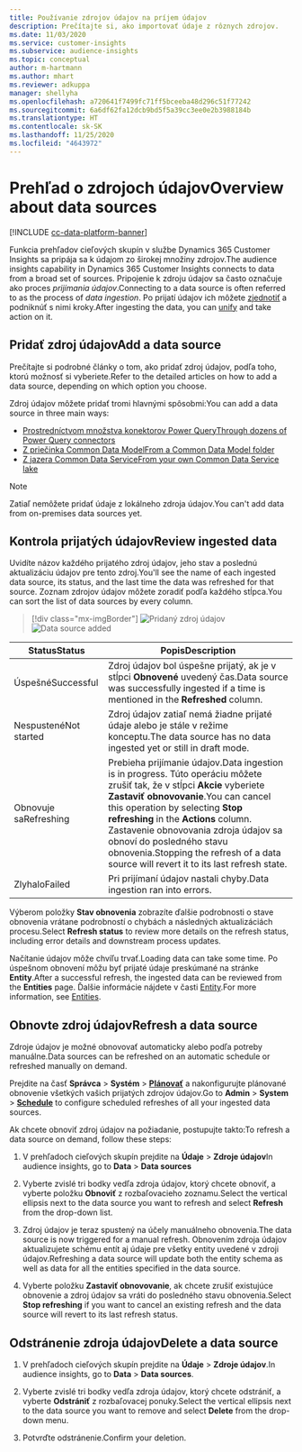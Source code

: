 ```yaml
---
title: Používanie zdrojov údajov na príjem údajov
description: Prečítajte si, ako importovať údaje z rôznych zdrojov.
ms.date: 11/03/2020
ms.service: customer-insights
ms.subservice: audience-insights
ms.topic: conceptual
author: m-hartmann
ms.author: mhart
ms.reviewer: adkuppa
manager: shellyha
ms.openlocfilehash: a720641f7499fc71ff5bceeba48d296c51f77242
ms.sourcegitcommit: 6a6df62fa12dcb9bd5f5a39cc3ee0e2b3988184b
ms.translationtype: HT
ms.contentlocale: sk-SK
ms.lasthandoff: 11/25/2020
ms.locfileid: "4643972"
---
```

# <a name="overview-about-data-sources"></a><span data-ttu-id="5b1ea-103">Prehľad o zdrojoch údajov</span><span class="sxs-lookup"><span data-stu-id="5b1ea-103">Overview about data sources</span></span>

[!INCLUDE [cc-data-platform-banner](../includes/cc-data-platform-banner.md)]

<span data-ttu-id="5b1ea-104">Funkcia prehľadov cieľových skupín v službe Dynamics 365 Customer Insights sa pripája sa k údajom zo širokej množiny zdrojov.</span><span class="sxs-lookup"><span data-stu-id="5b1ea-104">The audience insights capability in Dynamics 365 Customer Insights connects to data from a broad set of sources.</span></span> <span data-ttu-id="5b1ea-105">Pripojenie k zdroju údajov sa často označuje ako proces *prijímania údajov*.</span><span class="sxs-lookup"><span data-stu-id="5b1ea-105">Connecting to a data source is often referred to as the process of *data ingestion*.</span></span> <span data-ttu-id="5b1ea-106">Po prijatí údajov ich môžete [zjednotiť](data-unification.md) a podniknúť s nimi kroky.</span><span class="sxs-lookup"><span data-stu-id="5b1ea-106">After ingesting the data, you can [unify](data-unification.md) and take action on it.</span></span>

## <a name="add-a-data-source"></a><span data-ttu-id="5b1ea-107">Pridať zdroj údajov</span><span class="sxs-lookup"><span data-stu-id="5b1ea-107">Add a data source</span></span>

<span data-ttu-id="5b1ea-108">Prečítajte si podrobné články o tom, ako pridať zdroj údajov, podľa toho, ktorú možnosť si vyberiete.</span><span class="sxs-lookup"><span data-stu-id="5b1ea-108">Refer to the detailed articles on how to add a data source, depending on which option you choose.</span></span>

<span data-ttu-id="5b1ea-109">Zdroj údajov môžete pridať tromi hlavnými spôsobmi:</span><span class="sxs-lookup"><span data-stu-id="5b1ea-109">You can add a data source in three main ways:</span></span>

- [<span data-ttu-id="5b1ea-110">Prostredníctvom množstva konektorov Power Query</span><span class="sxs-lookup"><span data-stu-id="5b1ea-110">Through dozens of Power Query connectors</span></span>](connect-power-query.md)
- [<span data-ttu-id="5b1ea-111">Z priečinka Common Data Model</span><span class="sxs-lookup"><span data-stu-id="5b1ea-111">From a Common Data Model folder</span></span>](connect-common-data-model.md)
- [<span data-ttu-id="5b1ea-112">Z jazera Common Data Service</span><span class="sxs-lookup"><span data-stu-id="5b1ea-112">From your own Common Data Service lake</span></span>](connect-common-data-service-lake.md)

> [!NOTE]
> <span data-ttu-id="5b1ea-113">Zatiaľ nemôžete pridať údaje z lokálneho zdroja údajov.</span><span class="sxs-lookup"><span data-stu-id="5b1ea-113">You can't add data from on-premises data sources yet.</span></span>

## <a name="review-ingested-data"></a><span data-ttu-id="5b1ea-114">Kontrola prijatých údajov</span><span class="sxs-lookup"><span data-stu-id="5b1ea-114">Review ingested data</span></span>

<span data-ttu-id="5b1ea-115">Uvidíte názov každého prijatého zdroj údajov, jeho stav a poslednú aktualizáciu údajov pre tento zdroj.</span><span class="sxs-lookup"><span data-stu-id="5b1ea-115">You'll see the name of each ingested data source, its status, and the last time the data was refreshed for that source.</span></span> <span data-ttu-id="5b1ea-116">Zoznam zdrojov údajov môžete zoradiť podľa každého stĺpca.</span><span class="sxs-lookup"><span data-stu-id="5b1ea-116">You can sort the list of data sources by every column.</span></span>

> [!div class="mx-imgBorder"]
> <span data-ttu-id="5b1ea-117">![Pridaný zdroj údajov](media/configure-data-datasource-added.png "Pridaný zdroj údajov")</span><span class="sxs-lookup"><span data-stu-id="5b1ea-117">![Data source added](media/configure-data-datasource-added.png "Data source added")</span></span>

|<span data-ttu-id="5b1ea-118">Status</span><span class="sxs-lookup"><span data-stu-id="5b1ea-118">Status</span></span>  |<span data-ttu-id="5b1ea-119">Popis</span><span class="sxs-lookup"><span data-stu-id="5b1ea-119">Description</span></span>  |
|---------|---------|
|<span data-ttu-id="5b1ea-120">Úspešné</span><span class="sxs-lookup"><span data-stu-id="5b1ea-120">Successful</span></span>   |<span data-ttu-id="5b1ea-121">Zdroj údajov bol úspešne prijatý, ak je v stĺpci **Obnovené** uvedený čas.</span><span class="sxs-lookup"><span data-stu-id="5b1ea-121">Data source was successfully ingested if a time is mentioned in the **Refreshed** column.</span></span>
|<span data-ttu-id="5b1ea-122">Nespustené</span><span class="sxs-lookup"><span data-stu-id="5b1ea-122">Not started</span></span>   |<span data-ttu-id="5b1ea-123">Zdroj údajov zatiaľ nemá žiadne prijaté údaje alebo je stále v režime konceptu.</span><span class="sxs-lookup"><span data-stu-id="5b1ea-123">The data source has no data ingested yet or still in draft mode.</span></span>         |
|<span data-ttu-id="5b1ea-124">Obnovuje sa</span><span class="sxs-lookup"><span data-stu-id="5b1ea-124">Refreshing</span></span>    |<span data-ttu-id="5b1ea-125">Prebieha prijímanie údajov.</span><span class="sxs-lookup"><span data-stu-id="5b1ea-125">Data ingestion is in progress.</span></span> <span data-ttu-id="5b1ea-126">Túto operáciu môžete zrušiť tak, že v stĺpci **Akcie** vyberiete **Zastaviť obnovovanie**.</span><span class="sxs-lookup"><span data-stu-id="5b1ea-126">You can cancel this operation by selecting **Stop refreshing** in the **Actions** column.</span></span> <span data-ttu-id="5b1ea-127">Zastavenie obnovovania zdroja údajov sa obnoví do posledného stavu obnovenia.</span><span class="sxs-lookup"><span data-stu-id="5b1ea-127">Stopping the refresh of a data source will revert it to its last refresh state.</span></span>       |
|<span data-ttu-id="5b1ea-128">Zlyhalo</span><span class="sxs-lookup"><span data-stu-id="5b1ea-128">Failed</span></span>     |<span data-ttu-id="5b1ea-129">Pri prijímaní údajov nastali chyby.</span><span class="sxs-lookup"><span data-stu-id="5b1ea-129">Data ingestion ran into errors.</span></span>         |

<span data-ttu-id="5b1ea-130">Výberom položky **Stav obnovenia** zobrazíte ďalšie podrobnosti o stave obnovenia vrátane podrobností o chybách a následných aktualizáciách procesu.</span><span class="sxs-lookup"><span data-stu-id="5b1ea-130">Select **Refresh status** to review more details on the refresh status, including error details and downstream process updates.</span></span>

<span data-ttu-id="5b1ea-131">Načítanie údajov môže chvíľu trvať.</span><span class="sxs-lookup"><span data-stu-id="5b1ea-131">Loading data can take some time.</span></span> <span data-ttu-id="5b1ea-132">Po úspešnom obnovení môžu byť prijaté údaje preskúmané na stránke **Entity**.</span><span class="sxs-lookup"><span data-stu-id="5b1ea-132">After a successful refresh, the ingested data can be reviewed from the **Entities** page.</span></span> <span data-ttu-id="5b1ea-133">Ďalšie informácie nájdete v časti [Entity](entities.md).</span><span class="sxs-lookup"><span data-stu-id="5b1ea-133">For more information, see [Entities](entities.md).</span></span>

## <a name="refresh-a-data-source"></a><span data-ttu-id="5b1ea-134">Obnovte zdroj údajov</span><span class="sxs-lookup"><span data-stu-id="5b1ea-134">Refresh a data source</span></span>

<span data-ttu-id="5b1ea-135">Zdroje údajov je možné obnovovať automaticky alebo podľa potreby manuálne.</span><span class="sxs-lookup"><span data-stu-id="5b1ea-135">Data sources can be refreshed on an automatic schedule or refreshed manually on demand.</span></span> 

<span data-ttu-id="5b1ea-136">Prejdite na časť **Správca** > **Systém** > [**Plánovať**](system.md#schedule-tab) a nakonfigurujte plánované obnovenie všetkých vašich prijatých zdrojov údajov.</span><span class="sxs-lookup"><span data-stu-id="5b1ea-136">Go to **Admin** > **System** > [**Schedule**](system.md#schedule-tab) to configure scheduled refreshes of all your ingested data sources.</span></span>

<span data-ttu-id="5b1ea-137">Ak chcete obnoviť zdroj údajov na požiadanie, postupujte takto:</span><span class="sxs-lookup"><span data-stu-id="5b1ea-137">To refresh a data source on demand, follow these steps:</span></span>

1. <span data-ttu-id="5b1ea-138">V prehľadoch cieľových skupín prejdite na **Údaje** > **Zdroje údajov**</span><span class="sxs-lookup"><span data-stu-id="5b1ea-138">In audience insights, go to **Data** > **Data sources**</span></span>

2. <span data-ttu-id="5b1ea-139">Vyberte zvislé tri bodky vedľa zdroja údajov, ktorý chcete obnoviť, a vyberte položku **Obnoviť** z rozbaľovacieho zoznamu.</span><span class="sxs-lookup"><span data-stu-id="5b1ea-139">Select the vertical ellipsis next to the data source you want to refresh and select **Refresh** from the drop-down list.</span></span>

3. <span data-ttu-id="5b1ea-140">Zdroj údajov je teraz spustený na účely manuálneho obnovenia.</span><span class="sxs-lookup"><span data-stu-id="5b1ea-140">The data source is now triggered for a manual refresh.</span></span> <span data-ttu-id="5b1ea-141">Obnovením zdroja údajov aktualizujete schému entít aj údaje pre všetky entity uvedené v zdroji údajov.</span><span class="sxs-lookup"><span data-stu-id="5b1ea-141">Refreshing a data source will update both the entity schema as well as data for all the entities specified in the data source.</span></span>

4. <span data-ttu-id="5b1ea-142">Vyberte položku **Zastaviť obnovovanie**, ak chcete zrušiť existujúce obnovenie a zdroj údajov sa vráti do posledného stavu obnovenia.</span><span class="sxs-lookup"><span data-stu-id="5b1ea-142">Select **Stop refreshing** if you want to cancel an existing refresh and the data source will revert to its last refresh status.</span></span>

## <a name="delete-a-data-source"></a><span data-ttu-id="5b1ea-143">Odstránenie zdroja údajov</span><span class="sxs-lookup"><span data-stu-id="5b1ea-143">Delete a data source</span></span>

1. <span data-ttu-id="5b1ea-144">V prehľadoch cieľových skupín prejdite na **Údaje** > **Zdroje údajov**.</span><span class="sxs-lookup"><span data-stu-id="5b1ea-144">In audience insights, go to **Data** > **Data sources**.</span></span>

2. <span data-ttu-id="5b1ea-145">Vyberte zvislé tri bodky vedľa zdroja údajov, ktorý chcete odstrániť, a vyberte **Odstrániť** z rozbaľovacej ponuky.</span><span class="sxs-lookup"><span data-stu-id="5b1ea-145">Select the vertical ellipsis next to the data source you want to remove and select **Delete** from the drop-down menu.</span></span>

3. <span data-ttu-id="5b1ea-146">Potvrďte odstránenie.</span><span class="sxs-lookup"><span data-stu-id="5b1ea-146">Confirm your deletion.</span></span>
